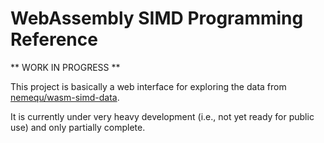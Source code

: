 # WebAssembly SIMD Programming Reference

** WORK IN PROGRESS **

This project is basically a web interface for exploring the data from
[nemequ/wasm-simd-data](https://github.com/nemequ/wasm-simd-data).

It is currently under very heavy development (i.e., not yet ready for
public use) and only partially complete.
